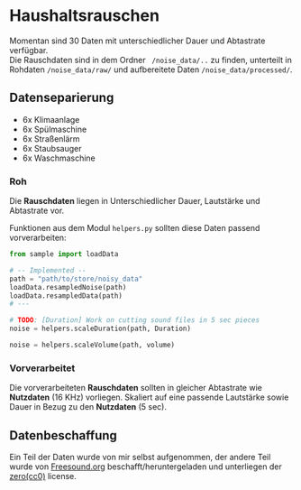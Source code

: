 # Haushaltsrauschen

Momentan sind 30 Daten mit unterschiedlicher Dauer und Abtastrate verfügbar.   
Die Rauschdaten sind in dem Ordner ``` /noise_data/..``` zu finden, unterteilt in Rohdaten ```/noise_data/raw/```
und aufbereitete Daten ```/noise_data/processed/```.

## Datenseparierung

* 6x Klimaanlage
* 6x Spülmaschine
* 6x Straßenlärm
* 6x Staubsauger
* 6x Waschmaschine

### Roh

Die __Rauschdaten__ liegen in Unterschiedlicher Dauer, Lautstärke und Abtastrate vor.

Funktionen aus dem Modul ```helpers.py``` sollten diese Daten passend vorverarbeiten:

```python
from sample import loadData

# -- Implemented --
path = "path/to/store/noisy_data"
loadData.resampledNoise(path)
loadData.resampledData(path)
# ---            

# TODO: [Duration] Work on cutting sound files in 5 sec pieces
noise = helpers.scaleDuration(path, Duration)

noise = helpers.scaleVolume(path, volume)
```

### Vorverarbeitet

Die vorverarbeiteten __Rauschdaten__ sollten in gleicher Abtastrate wie __Nutzdaten__ (16 KHz) vorliegen. Skaliert auf
eine passende Lautstärke sowie Dauer in Bezug zu den __Nutzdaten__ (5 sec).

## Datenbeschaffung

Ein Teil der Daten wurde von mir selbst aufgenommen, der andere Teil wurde von [Freesound.org](https://freesound.org/)
beschafft/heruntergeladen und unterliegen der [zero(cc0)](http://creativecommons.org/publicdomain/zero/1.0/) license.

